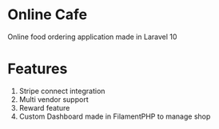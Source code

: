 # Online Cafe
Online food ordering application made in Laravel 10

# Features
1. Stripe connect integration
2. Multi vendor support
3. Reward feature
4. Custom Dashboard made in FilamentPHP to manage shop

